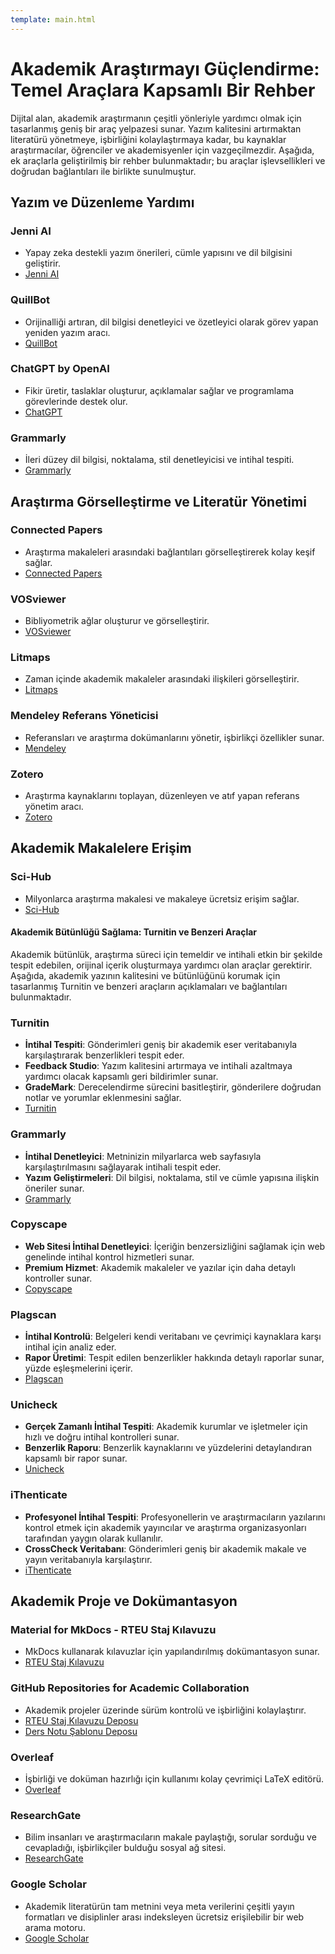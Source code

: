 ```yaml
---
template: main.html
---
```


# Akademik Araştırmayı Güçlendirme: Temel Araçlara Kapsamlı Bir Rehber

Dijital alan, akademik araştırmanın çeşitli yönleriyle yardımcı olmak için tasarlanmış geniş bir araç yelpazesi sunar. Yazım kalitesini artırmaktan literatürü yönetmeye, işbirliğini kolaylaştırmaya kadar, bu kaynaklar araştırmacılar, öğrenciler ve akademisyenler için vazgeçilmezdir. Aşağıda, ek araçlarla geliştirilmiş bir rehber bulunmaktadır; bu araçlar işlevsellikleri ve doğrudan bağlantıları ile birlikte sunulmuştur.

## Yazım ve Düzenleme Yardımı

### Jenni AI

- Yapay zeka destekli yazım önerileri, cümle yapısını ve dil bilgisini geliştirir.
- [Jenni AI](https://jenni.ai/)

### QuillBot

- Orijinalliği artıran, dil bilgisi denetleyici ve özetleyici olarak görev yapan yeniden yazım aracı.
- [QuillBot](https://quillbot.com/)

### ChatGPT by OpenAI

- Fikir üretir, taslaklar oluşturur, açıklamalar sağlar ve programlama görevlerinde destek olur.
- [ChatGPT](https://chat.openai.com/)

### Grammarly

- İleri düzey dil bilgisi, noktalama, stil denetleyicisi ve intihal tespiti.
- [Grammarly](https://www.grammarly.com/)

## Araştırma Görselleştirme ve Literatür Yönetimi

### Connected Papers

- Araştırma makaleleri arasındaki bağlantıları görselleştirerek kolay keşif sağlar.
- [Connected Papers](https://www.connectedpapers.com/)

### VOSviewer

- Bibliyometrik ağlar oluşturur ve görselleştirir.
- [VOSviewer](https://www.vosviewer.com/)

### Litmaps

- Zaman içinde akademik makaleler arasındaki ilişkileri görselleştirir.
- [Litmaps](https://www.litmaps.com/)

### Mendeley Referans Yöneticisi

- Referansları ve araştırma dokümanlarını yönetir, işbirlikçi özellikler sunar.
- [Mendeley](https://www.mendeley.com/download-reference-manager/)

### Zotero

- Araştırma kaynaklarını toplayan, düzenleyen ve atıf yapan referans yönetim aracı.
- [Zotero](https://www.zotero.org/)

## Akademik Makalelere Erişim

### Sci-Hub

- Milyonlarca araştırma makalesi ve makaleye ücretsiz erişim sağlar.
- [Sci-Hub](https://sci-hub.se/)

#### Akademik Bütünlüğü Sağlama: Turnitin ve Benzeri Araçlar

Akademik bütünlük, araştırma süreci için temeldir ve intihali etkin bir şekilde tespit edebilen, orijinal içerik oluşturmaya yardımcı olan araçlar gerektirir. Aşağıda, akademik yazının kalitesini ve bütünlüğünü korumak için tasarlanmış Turnitin ve benzeri araçların açıklamaları ve bağlantıları bulunmaktadır.

### Turnitin

- **İntihal Tespiti**: Gönderimleri geniş bir akademik eser veritabanıyla karşılaştırarak benzerlikleri tespit eder.
- **Feedback Studio**: Yazım kalitesini artırmaya ve intihali azaltmaya yardımcı olacak kapsamlı geri bildirimler sunar.
- **GradeMark**: Derecelendirme sürecini basitleştirir, gönderilere doğrudan notlar ve yorumlar eklenmesini sağlar.
- [Turnitin](https://www.turnitin.com/)

### Grammarly

- **İntihal Denetleyici**: Metninizin milyarlarca web sayfasıyla karşılaştırılmasını sağlayarak intihali tespit eder.
- **Yazım Geliştirmeleri**: Dil bilgisi, noktalama, stil ve cümle yapısına ilişkin öneriler sunar.
- [Grammarly](https://www.grammarly.com/)

### Copyscape

- **Web Sitesi İntihal Denetleyici**: İçeriğin benzersizliğini sağlamak için web genelinde intihal kontrol hizmetleri sunar.
- **Premium Hizmet**: Akademik makaleler ve yazılar için daha detaylı kontroller sunar.
- [Copyscape](https://www.copyscape.com/)

### Plagscan

- **İntihal Kontrolü**: Belgeleri kendi veritabanı ve çevrimiçi kaynaklara karşı intihal için analiz eder.
- **Rapor Üretimi**: Tespit edilen benzerlikler hakkında detaylı raporlar sunar, yüzde eşleşmelerini içerir.
- [Plagscan](https://www.plagscan.com/)

### Unicheck

- **Gerçek Zamanlı İntihal Tespiti**: Akademik kurumlar ve işletmeler için hızlı ve doğru intihal kontrolleri sunar.
- **Benzerlik Raporu**: Benzerlik kaynaklarını ve yüzdelerini detaylandıran kapsamlı bir rapor sunar.
- [Unicheck](https://unicheck.com/)

### iThenticate

- **Profesyonel İntihal Tespiti**: Profesyonellerin ve araştırmacıların yazılarını kontrol etmek için akademik yayıncılar ve araştırma organizasyonları tarafından yaygın olarak kullanılır.
- **CrossCheck Veritabanı**: Gönderimleri geniş bir akademik makale ve yayın veritabanıyla karşılaştırır.
- [iThenticate](https://www.ithenticate.com/)

## Akademik Proje ve Dokümantasyon

### Material for MkDocs - RTEU Staj Kılavuzu

- MkDocs kullanarak kılavuzlar için yapılandırılmış dokümantasyon sunar.
- [RTEU Staj Kılavuzu](https://rteu-ceng.github.io/rteu-internship-guideline/)

### GitHub Repositories for Academic Collaboration

- Akademik projeler üzerinde sürüm kontrolü ve işbirliğini kolaylaştırır.
- [RTEU Staj Kılavuzu Deposu](https://github.com/rteu-ceng/rteu-internship-guideline)
- [Ders Notu Şablonu Deposu](https://github.com/ucoruh/course-note-template)

### Overleaf

- İşbirliği ve doküman hazırlığı için kullanımı kolay çevrimiçi LaTeX editörü.
- [Overleaf](https://www.overleaf.com/)

### ResearchGate

- Bilim insanları ve araştırmacıların makale paylaştığı, sorular sorduğu ve cevapladığı, işbirlikçiler bulduğu sosyal ağ sitesi.
- [ResearchGate](https://www.researchgate.net/)

### Google Scholar

- Akademik literatürün tam metnini veya meta verilerini çeşitli yayın formatları ve disiplinler arası indeksleyen ücretsiz erişilebilir bir web arama motoru.
- [Google Scholar](https://scholar.google.com/)
